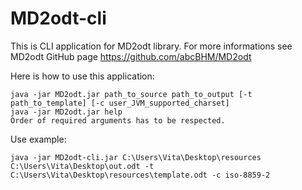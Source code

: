 # MD2odt-cli
This is CLI application for MD2odt library. For more informations see MD2odt GitHub page https://github.com/abcBHM/MD2odt

Here is how to use this application:  
  
```
java -jar MD2odt.jar path_to_source path_to_output [-t path_to_template] [-c user_JVM_supported_charset]
java -jar MD2odt.jar help    
Order of required arguments has to be respected.
```
  
Use example:  
```
java -jar MD2odt-cli.jar C:\Users\Vita\Desktop\resources C:\Users\Vita\Desktop\out.odt -t C:\Users\Vita\Desktop\resources\template.odt -c iso-8859-2
```